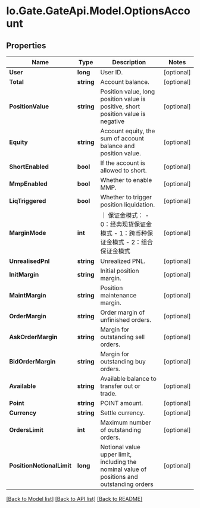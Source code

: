
# Io.Gate.GateApi.Model.OptionsAccount

## Properties

Name | Type | Description | Notes
------------ | ------------- | ------------- | -------------
**User** | **long** | User ID. | [optional] 
**Total** | **string** | Account balance. | [optional] 
**PositionValue** | **string** | Position value, long position value is positive, short position value is negative | [optional] 
**Equity** | **string** | Account equity, the sum of account balance and position value. | [optional] 
**ShortEnabled** | **bool** | If the account is allowed to short. | [optional] 
**MmpEnabled** | **bool** | Whether to enable MMP. | [optional] 
**LiqTriggered** | **bool** | Whether to trigger position liquidation. | [optional] 
**MarginMode** | **int** | ｜ 保证金模式： - 0：经典现货保证金模式 - 1：跨币种保证金模式 - 2：组合保证金模式 | [optional] 
**UnrealisedPnl** | **string** | Unrealized PNL. | [optional] 
**InitMargin** | **string** | Initial position margin. | [optional] 
**MaintMargin** | **string** | Position maintenance margin. | [optional] 
**OrderMargin** | **string** | Order margin of unfinished orders. | [optional] 
**AskOrderMargin** | **string** | Margin for outstanding sell orders. | [optional] 
**BidOrderMargin** | **string** | Margin for outstanding buy orders. | [optional] 
**Available** | **string** | Available balance to transfer out or trade. | [optional] 
**Point** | **string** | POINT amount. | [optional] 
**Currency** | **string** | Settle currency. | [optional] 
**OrdersLimit** | **int** | Maximum number of outstanding orders. | [optional] 
**PositionNotionalLimit** | **long** | Notional value upper limit, including the nominal value of positions and outstanding orders | [optional] 

[[Back to Model list]](../README.md#documentation-for-models)
[[Back to API list]](../README.md#documentation-for-api-endpoints)
[[Back to README]](../README.md)
